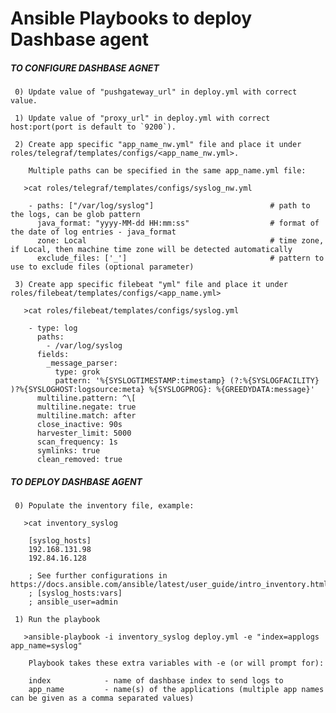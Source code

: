# Ansible Playbooks to deploy Dashbase agent

##### TO CONFIGURE DASHBASE AGNET #####

     0) Update value of "pushgateway_url" in deploy.yml with correct value.

     1) Update value of "proxy_url" in deploy.yml with correct host:port(port is default to `9200`).

     2) Create app specific "app_name_nw.yml" file and place it under roles/telegraf/templates/configs/<app_name_nw.yml>.

        Multiple paths can be specified in the same app_name.yml file:

       >cat roles/telegraf/templates/configs/syslog_nw.yml

        - paths: ["/var/log/syslog"]                          # path to the logs, can be glob pattern
          java_format: "yyyy-MM-dd HH:mm:ss"                  # format of the date of log entries - java_format
          zone: Local                                         # time zone, if Local, then machine time zone will be detected automatically
          exclude_files: ['_']                                # pattern to use to exclude files (optional parameter)

     3) Create app specific filebeat "yml" file and place it under roles/filebeat/templates/configs/<app_name.yml>

       >cat roles/filebeat/templates/configs/syslog.yml

        - type: log
          paths:
            - /var/log/syslog
          fields:
            _message_parser:
              type: grok
              pattern: '%{SYSLOGTIMESTAMP:timestamp} (?:%{SYSLOGFACILITY} )?%{SYSLOGHOST:logsource:meta} %{SYSLOGPROG}: %{GREEDYDATA:message}'
          multiline.pattern: ^\[
          multiline.negate: true
          multiline.match: after
          close_inactive: 90s
          harvester_limit: 5000
          scan_frequency: 1s
          symlinks: true
          clean_removed: true

##### TO DEPLOY DASHBASE AGENT #####

     0) Populate the inventory file, example:

       >cat inventory_syslog

        [syslog_hosts]
        192.168.131.98
        192.84.16.128

        ; See further configurations in https://docs.ansible.com/ansible/latest/user_guide/intro_inventory.html
        ; [syslog_hosts:vars]
        ; ansible_user=admin

     1) Run the playbook

       >ansible-playbook -i inventory_syslog deploy.yml -e "index=applogs app_name=syslog"

        Playbook takes these extra variables with -e (or will prompt for):

        index            - name of dashbase index to send logs to
        app_name         - name(s) of the applications (multiple app names can be given as a comma separated values)
